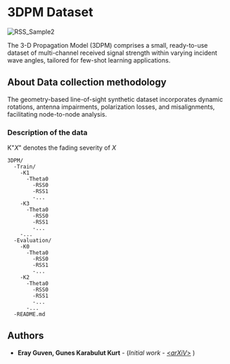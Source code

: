 # 3DPM Dataset

![RSS_Sample2](https://github.com/riguwen/3DPM/assets/102604584/f0d09d17-f0e0-4657-9245-3e6e5abf7137)

The 3-D Propagation Model (3DPM) comprises a small, ready-to-use dataset of multi-channel received signal strength within varying incident wave angles, tailored for few-shot learning applications.

## About Data collection methodology

The geometry-based line-of-sight synthetic dataset incorporates dynamic rotations, antenna impairments, polarization losses, and misalignments, facilitating node-to-node analysis.

### Description of the data

K"_X_" denotes the fading severity of _X_

```
3DPM/
  -Train/
    -K1
      -Theta0
        -RSS0
        -RSS1
        -...
    -K3
      -Theta0
        -RSS0
        -RSS1
        -...    
    -...
  -Evaluation/
    -K0
      -Theta0
        -RSS0
        -RSS1
        -...
    -K2
      -Theta0
        -RSS0
        -RSS1
        -...    
      -...
  -README.md

```

## Authors

* **Eray Guven, Gunes Karabulut Kurt** - (*Initial work* - [<_arXiV_>](https://arxiv.org/abs/2401.01504) )




